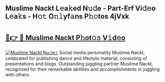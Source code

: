 ## Muslime Nackt L𝚎a𝚔ed N𝚞𝚍e - Part-Erf Vi𝚍𝚎o L𝚎a𝚔s - H𝚘𝚝 O𝚗𝚕yf𝚊ns P𝚑𝚘tos 4jVxk

# <h2><a href="http://kf3ri48.oniu.top/?m=Muslime+Nackt">🔗👉 🔴 Muslime Nackt P𝚑ot𝚘𝚜 V𝚒d𝚎o</a></h2>

[![Muslime Nackt Nu𝚍e𝚜](https://i.imgur.com/0qMVB7G.gif)](http://kf3ri48.oniu.top/?m=Muslime+Nackt)
Social media personality Muslime Nackt, celebrated for publishing dance and lifestyle material, consisting of presentations and blogs. Outstanding juggling partner Muslime Nackt, recognized for their remarkable abilities and accomplishments in juggling with others.  
